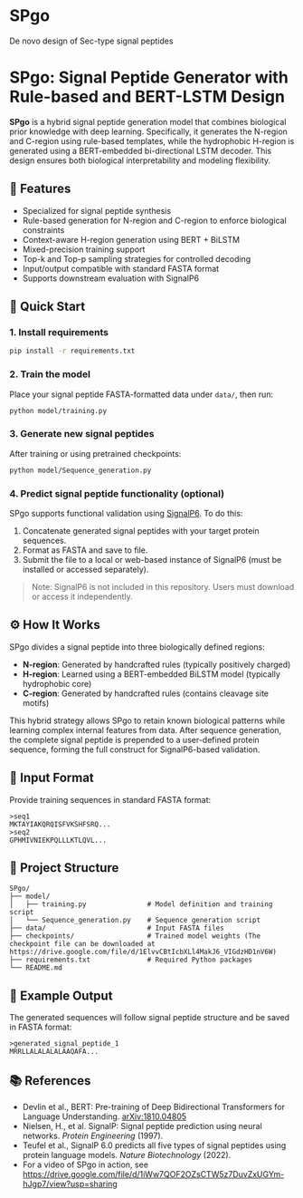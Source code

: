 # SPgo
De novo design of Sec-type signal peptides

# SPgo: Signal Peptide Generator with Rule-based and BERT-LSTM Design

**SPgo** is a hybrid signal peptide generation model that combines biological prior knowledge with deep learning. Specifically, it generates the N-region and C-region using rule-based templates, while the hydrophobic H-region is generated using a BERT-embedded bi-directional LSTM decoder. This design ensures both biological interpretability and modeling flexibility.

## 🔧 Features

- Specialized for signal peptide synthesis
- Rule-based generation for N-region and C-region to enforce biological constraints
- Context-aware H-region generation using BERT + BiLSTM
- Mixed-precision training support
- Top-k and Top-p sampling strategies for controlled decoding
- Input/output compatible with standard FASTA format
- Supports downstream evaluation with SignalP6

## 🚀 Quick Start

### 1. Install requirements

```bash
pip install -r requirements.txt
```

### 2. Train the model

Place your signal peptide FASTA-formatted data under `data/`, then run:

```bash
python model/training.py
```

### 3. Generate new signal peptides

After training or using pretrained checkpoints:

```bash
python model/Sequence_generation.py
```

### 4. Predict signal peptide functionality (optional)

SPgo supports functional validation using [SignalP6](https://services.healthtech.dtu.dk/service.php?SignalP-6.0). To do this:

1. Concatenate generated signal peptides with your target protein sequences.
2. Format as FASTA and save to file.
3. Submit the file to a local or web-based instance of SignalP6 (must be installed or accessed separately).

> Note: SignalP6 is not included in this repository. Users must download or access it independently.

## ⚙️ How It Works

SPgo divides a signal peptide into three biologically defined regions:

- **N-region**: Generated by handcrafted rules (typically positively charged)
- **H-region**: Learned using a BERT-embedded BiLSTM model (typically hydrophobic core)
- **C-region**: Generated by handcrafted rules (contains cleavage site motifs)

This hybrid strategy allows SPgo to retain known biological patterns while learning complex internal features from data. After sequence generation, the complete signal peptide is prepended to a user-defined protein sequence, forming the full construct for SignalP6-based validation.

## 📁 Input Format

Provide training sequences in standard FASTA format:

```
>seq1
MKTAYIAKQRQISFVKSHFSRQ...
>seq2
GPHMIVNIEKPQLLLKTLQVL...
```

## 📂 Project Structure

```
SPgo/
├── model/
│   ├── training.py               # Model definition and training script
│   └── Sequence_generation.py    # Sequence generation script
├── data/                         # Input FASTA files
├── checkpoints/                  # Trained model weights (The checkpoint file can be downloaded at https://drive.google.com/file/d/1ElvvCBtIcbXLl4MakJ6_VIGdzHD1nV6W)
├── requirements.txt              # Required Python packages
└── README.md
```

## 🧬 Example Output

The generated sequences will follow signal peptide structure and be saved in FASTA format:

```
>generated_signal_peptide_1
MRRLLALALALALAAQAFA...
```

## 📚 References

- Devlin et al., BERT: Pre-training of Deep Bidirectional Transformers for Language Understanding. [arXiv:1810.04805](https://arxiv.org/abs/1810.04805)
- Nielsen, H., et al. SignalP: Signal peptide prediction using neural networks. *Protein Engineering* (1997).
- Teufel et al., SignalP 6.0 predicts all five types of signal peptides using protein language models. *Nature Biotechnology* (2022).
- For a video of SPgo in action, see https://drive.google.com/file/d/1iWw7QOF2OZsCTW5z7DuvZxUGYm-hJgp7/view?usp=sharing
